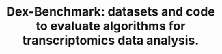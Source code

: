 ---
authors: Xie Z; Chen C; Ma'ayan A
carousel: false
doi: 10.7717/peerj.16351
featured: false
journal: PeerJ
keywords: '["Benchmarking", "Transcriptomics", "Signatures", "Drug disocvery", "Target
  discovery", "Workflows", "Systems biology", "RNA-seq", "Algorithms", "Differential
  expression", "Gene Expression Profiling", "Dexamethasone", "Transcriptome"]'
landmark: false
layout: ../../layouts/Publication.astro
page: e16351
pmcid: PMC10638921
pmid: 37953774
title: 'Dex-Benchmark: datasets and code to evaluate algorithms for transcriptomics
  data analysis.'
volume: '11'
year: 2023

---